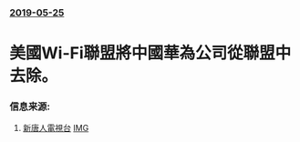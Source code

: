 ### [2019-05-25](/news/2019/05/25/index.md)

##### 
# 美國Wi-Fi聯盟將中國華為公司從聯盟中去除。 




### 信息来源:

1. [新唐人電視台](https://www.ntdtv.com/b5/2019/05/25/a102586306.html) [IMG](https://i.ntdtv.com/assets/uploads/2019/05/gettyimages-1145147223-594x594-2-800x450.jpg)
